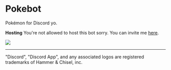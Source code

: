 # Pokebot
Pokémon for Discord yo.

**Hosting**
You're not allowed to host this bot sorry. You can invite me [here](https://discordapp.com/oauth2/authorize?client_id=330488924449275916&scope=bot&permissions=268746822).


 [![](https://discordapp.com/api/guilds/334745231163654145/embed.png?style=banner2)](https://discord.gg/z3mbwU2)
 
 ---
 "Discord", "Discord App", and any associated logos are registered trademarks of Hammer & Chisel, inc.
